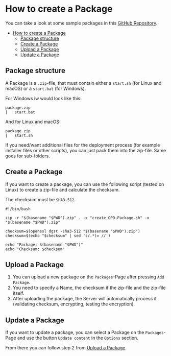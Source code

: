 # How to create a Package

You can take a look at some sample packages in
this [GitHub Repository](https://github.com/useless-bit/Open-Package-Deploy-Packages).

<!-- TOC -->
* [How to create a Package](#how-to-create-a-package)
  * [Package structure](#package-structure)
  * [Create a Package](#create-a-package)
  * [Upload a Package](#upload-a-package)
  * [Update a Package](#update-a-package)
<!-- TOC -->

## Package structure

A Package is a `.zip`-file, that must contain either a `start.sh` (for Linux and macOS) or a `start.bat` (for Windows).

For Windows iw would look like this:

```
package.zip
|   start.bat
```

And for Linux and macOS:

```
package.zip
|   start.sh
```

If you need/want additional files for the deployment process (for example installer files or other scripts), you can
just pack them into the zip-file. Same goes for sub-folders.

## Create a Package

If you want to create a package, you can use the following script (tested on Linux) to create a zip-file and calculate
the checksum.

The checksum must be `SHA3-512`.

```shell
#!/bin/bash

zip -r "$(basename "$PWD").zip" . -x "create_OPD-Package.sh" -x "$(basename "$PWD").zip"

checksum=$(openssl dgst -sha3-512 "$(basename "$PWD").zip")
checksum=$(echo "$checksum" | sed 's/.*)= //')

echo "Package: $(basename "$PWD")"
echo "Checksum: $checksum"
```

## Upload a Package

1. You can upload a new package on the `Packages`-Page after pressing `Add Package`.
2. You need to specify a Name, the checksum if the zip-file and the zip-file itself.
3. After uploading the package, the Server will automatically process it (validating checksum, encrypting, testing the
   encryption).

## Update a Package

If you want to update a package, you can select a Package on the `Packages`-Page and use the button `Update content` in
the `Options` section.

From there you can follow step 2 from [Upload a Package](#upload-a-package).